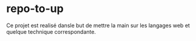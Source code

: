# repo-to-up
Ce projet est realisé dansle but de mettre la main sur les langages web et quelque technique correspondante. 
